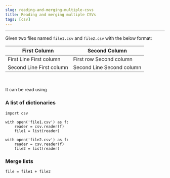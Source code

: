 ```yaml
---
slug: reading-and-merging-multiple-csvs
title: Reading and merging multiple CSVs
tags: [csv]
---
```


---

Given two files named `file1.csv` and `file2.csv` with the below format:

| First Column             | Second Column             |
| ------------------------ | ------------------------- |
| First Line First column  | First row Second column   |
| Second Line First column | Second Line Second column |

<br/>

It can be read using

### A list of dictionaries

```
import csv

with open('file1.csv') as f:
    reader = csv.reader(f)
    file1 = list(reader)

with open('file2.csv') as f:
    reader = csv.reader(f)
    file2 = list(reader)

```

### Merge lists

```
file = file1 + file2
```
